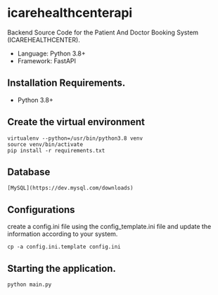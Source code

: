 # icarehealthcenterapi

Backend Source Code for the Patient And Doctor Booking System (ICAREHEALTHCENTER).

- Language: Python 3.8+
- Framework: FastAPI

## Installation Requirements.
 - Python 3.8+
 
 ## Create the virtual environment
    virtualenv --python=/usr/bin/python3.8 venv
    source venv/bin/activate 
    pip install -r requirements.txt

## Database
    [MySQL](https://dev.mysql.com/downloads)


## Configurations
create a config.ini file using the config_template.ini file and update the information according to your system.

    cp -a config.ini.template config.ini

## Starting the application.
    python main.py 